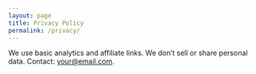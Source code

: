 ```yaml
---
layout: page
title: Privacy Policy
permalink: /privacy/
---
```

We use basic analytics and affiliate links. We don’t sell or share personal data. Contact: your@email.com.
